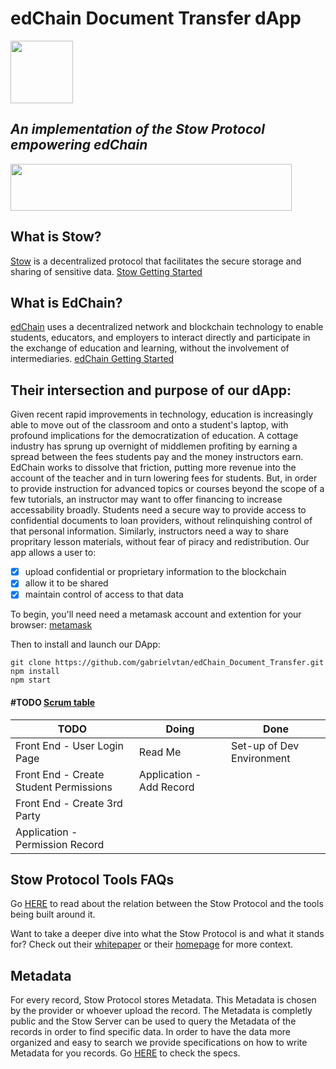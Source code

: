 
# **edChain Document Transfer dApp**

<img src="./Design_docs/Images_PPTX/stow-logo.png" width="100" height="100" />

## _An implementation of the Stow Protocol empowering edChain_

<img src="./Design_docs/Images_PPTX/edchain-logo.png" width="450" height="75" /> 




## What is Stow?
[Stow](https://stow-protocol.com/) is a decentralized protocol that facilitates the secure storage and sharing of sensitive data. [Stow Getting Started](https://github.com/ConsenSys/stow-resources/blob/master/GETTING_STARTED.md)

## What is EdChain?
[edChain](https://www.edchain.io/) uses a decentralized network and blockchain technology to enable students, educators, and employers to interact directly and participate in the exchange of education and learning, without the involvement of intermediaries. [edChain Getting Started](https://github.com/edchainio/edchain-client-gui/blob/master/README.md)

## Their intersection and purpose of our dApp:
Given recent rapid  improvements in technology, education is increasingly able to move out of the classroom and onto a student's laptop, with profound implications for the democratization of education. A cottage industry has sprung up overnight of middlemen profiting by earning a spread between the fees students pay and the money instructors earn. EdChain works to dissolve that friction, putting more revenue into the account of the teacher and in turn lowering fees for students. But, in order to provide instruction for advanced topics or courses beyond the scope of a few tutorials, an instructor may want to offer financing to increase accessability broadly. Students need a secure way to provide access to confidential documents to loan providers, without relinquishing control of that personal information. Similarly, instructors need a way to share propritary lesson materials, without fear of piracy and redistribution. Our app allows a user to:

- [x] upload confidential or proprietary information to the blockchain
- [x] allow it to be shared
- [x] maintain control of access to that data

To begin, you'll need need a metamask account and extention for your browser: [metamask](https://metamask.io/)

Then to install and launch our DApp: 
```
git clone https://github.com/gabrielvtan/edChain_Document_Transfer.git
npm install
npm start
```







#### #TODO [Scrum table](trello.com/b/Bbyy15e9/edchain-data-transfer-dapp)
TODO                    | Doing                   |            Done
------------------------| ------------------------|------------------------
Front End - User Login Page |Read Me|           Set-up of Dev Environment
Front End - Create Student Permissions| Application - Add Record|
Front End - Create 3rd Party ||
Application - Permission Record ||









## Stow Protocol Tools FAQs
Go [HERE](STOW_PROTOCOL_TOOLS_FAQS.md) to read about the relation between the Stow Protocol and the tools being built around it.

Want to take a deeper dive into what the Stow Protocol is and what it stands for? Check out their [whitepaper](/introducing-linnia.pdf) or their [homepage](https://stow-protocol.com/) for more context.

## Metadata

For every record, Stow Protocol stores Metadata. This Metadata is chosen by the provider or whoever upload the record. The Metadata is completly public and the Stow Server can be used to query the Metadata of the records in order to find specific data. In order to have the data more organized and easy to search we provide specifications on how to write Metadata for you records. Go [HERE](METADATA.md) to check the specs.
